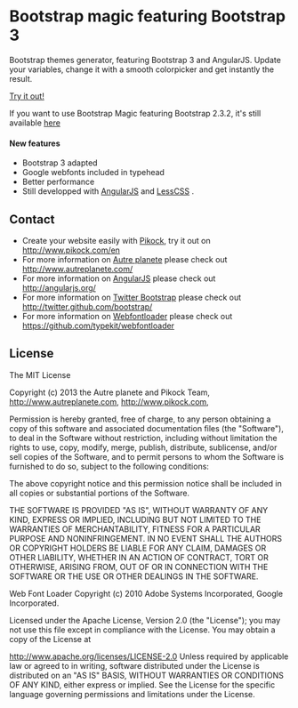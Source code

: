 Bootstrap magic featuring Bootstrap 3
=====================================

Bootstrap themes generator, featuring Bootstrap 3 and AngularJS.
Update your variables, change it with a smooth colorpicker and get instantly the result.

[Try it out!](http://pikock.github.com/bootstrap-magic/)

If you want to use Bootstrap Magic featuring Bootstrap 2.3.2, it's still available 
[here](http://pikock.github.com/bootstrap-magic/2.3.2)

#### New features

* Bootstrap 3 adapted
* Google webfonts included in typehead
* Better performance
* Still developped with [AngularJS](http://angularjs.org/) and [LessCSS](http://lesscss.org/) . 

## Contact

* Create your website easily with [Pikock](http://www.pikock.com/en), try it out on http://www.pikock.com/en
* For more information on [Autre planete](http://www.autreplanete.com/)  please check out http://www.autreplanete.com/
* For more information on [AngularJS](http://angularjs.org/)  please check out http://angularjs.org/
* For more information on [Twitter Bootstrap](http://twitter.github.com/bootstrap/)  please check out http://twitter.github.com/bootstrap/
* For more information on [Webfontloader](https://github.com/typekit/webfontloader)  please check out https://github.com/typekit/webfontloader



## License

The MIT License

Copyright (c) 2013 the Autre planete and Pikock Team, http://www.autreplanete.com, http://www.pikock.com,

Permission is hereby granted, free of charge, to any person obtaining a copy
of this software and associated documentation files (the "Software"), to deal
in the Software without restriction, including without limitation the rights
to use, copy, modify, merge, publish, distribute, sublicense, and/or sell
copies of the Software, and to permit persons to whom the Software is
furnished to do so, subject to the following conditions:

The above copyright notice and this permission notice shall be included in
all copies or substantial portions of the Software.

THE SOFTWARE IS PROVIDED "AS IS", WITHOUT WARRANTY OF ANY KIND, EXPRESS OR
IMPLIED, INCLUDING BUT NOT LIMITED TO THE WARRANTIES OF MERCHANTABILITY,
FITNESS FOR A PARTICULAR PURPOSE AND NONINFRINGEMENT. IN NO EVENT SHALL THE
AUTHORS OR COPYRIGHT HOLDERS BE LIABLE FOR ANY CLAIM, DAMAGES OR OTHER
LIABILITY, WHETHER IN AN ACTION OF CONTRACT, TORT OR OTHERWISE, ARISING FROM,
OUT OF OR IN CONNECTION WITH THE SOFTWARE OR THE USE OR OTHER DEALINGS IN
THE SOFTWARE.

Web Font Loader Copyright (c) 2010 Adobe Systems Incorporated, Google Incorporated.

Licensed under the Apache License, Version 2.0 (the "License"); you may not use this file except in compliance with the License. You may obtain a copy of the License at

http://www.apache.org/licenses/LICENSE-2.0
Unless required by applicable law or agreed to in writing, software distributed under the License is distributed on an "AS IS" BASIS, WITHOUT WARRANTIES OR CONDITIONS OF ANY KIND, either express or implied. See the License for the specific language governing permissions and limitations under the License.